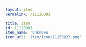 ```yaml
---
layout: item
permalink: /11120083

title: Item
id: 11120083
item_name: 'Unknown'
icon_url: 'item/icon/11150023.png'
---
```

